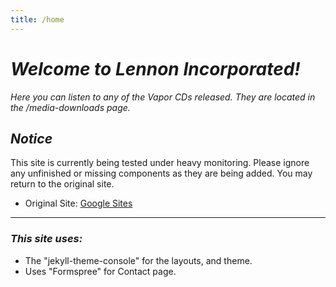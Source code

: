 ```yaml
---
title: /home
---
```


# _Welcome to Lennon Incorporated!_

_Here you can listen to any of the Vapor CDs released. They are located in the /media-downloads page._

## _Notice_
This site is currently being tested under heavy monitoring. Please ignore any unfinished or missing components as they are being added. You may return to the original site.
* Original Site: [Google Sites](https://sites.google.com/view/lennon-incorporated)
------------------
### _This site uses:_

- The "jekyll-theme-console" for the layouts, and theme.
- Uses "Formspree" for Contact page.
